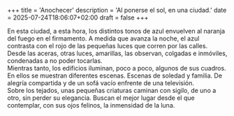+++
title = 'Anochecer'
description = 'Al ponerse el sol, en una ciudad.'
date = 2025-07-24T18:06:07+02:00
draft = false
+++

En esta ciudad, a esta hora, los distintos tonos de azul envuelven al naranja del fuego en el firmamento. A medida que avanza la noche, el azul contrasta con el rojo de las pequeñas luces que corren por las calles. Desde las aceras, otras luces, amarillas, las observan, colgadas e inmóviles, condenadas a no poder tocarlas.  
Mientras tanto, los edificios iluminan, poco a poco, algunos de sus cuadros. En ellos se muestran diferentes escenas. Escenas de soledad y familia. De alegría compartida y de un sofá vacío enfrente de una televisión.  
Sobre los tejados, unas pequeñas criaturas caminan con sigilo, de uno a otro, sin perder su elegancia. Buscan el mejor lugar desde el que contemplar, con sus ojos felinos, la inmensidad de la luna.

